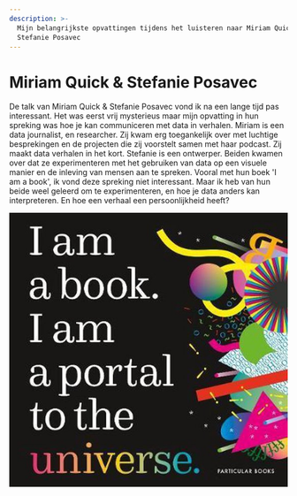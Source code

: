```yaml
---
description: >-
  Mijn belangrijkste opvattingen tijdens het luisteren naar Miriam Quick &
  Stefanie Posavec
---
```


# Miriam Quick & Stefanie Posavec

De talk van Miriam Quick & Stefanie Posavec vond ik na een lange tijd pas interessant. Het was eerst vrij mysterieus maar mijn opvatting in hun spreking was hoe je kan communiceren met data in verhalen. Miriam is een data journalist, en researcher. Zij kwam erg toegankelijk over met luchtige besprekingen en de projecten die zij voorstelt samen met haar podcast. Zij maakt data verhalen in het kort. Stefanie is een ontwerper. Beiden kwamen over dat ze experimenteren met het gebruiken van data op een visuele manier en de inleving van mensen aan te spreken. Vooral met hun boek 'I am a book', ik vond deze spreking niet interessant. Maar ik heb van hun beide weel geleerd om te experimenteren, en hoe je data anders kan interpreteren. En hoe een verhaal een persoonlijkheid heeft? 

 

![](.gitbook/assets/550x541.jpg)



